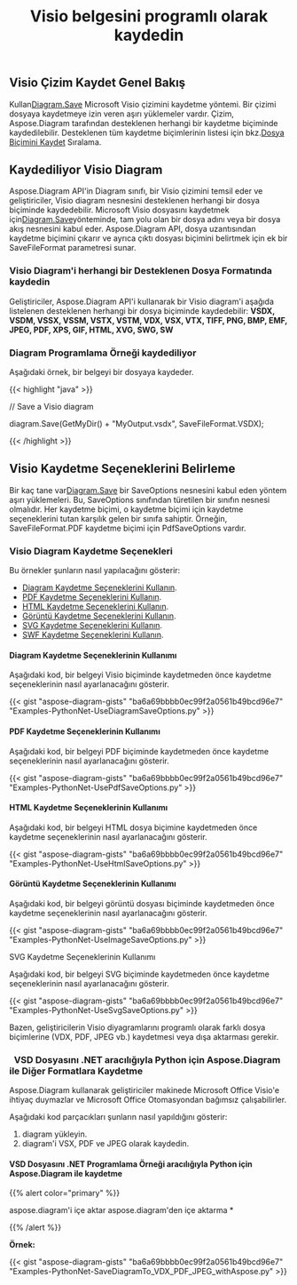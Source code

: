 ﻿---
title: Visio belgesini programlı olarak kaydedin
linktitle: Visio belgesini kaydet
type: docs
weight: 30
url: /tr/python-net/save-visio-document/
description: Bu sayfada Visio belgesinin dosyaya nasıl kaydedileceği, Aspose.Diagram kitaplığıyla akış nasıl açıklanır.
---
## **Visio Çizim Kaydet Genel Bakış**
 Kullan[Diagram.Save]() Microsoft Visio çizimini kaydetme yöntemi. Bir çizimi dosyaya kaydetmeye izin veren aşırı yüklemeler vardır. Çizim, Aspose.Diagram tarafından desteklenen herhangi bir kaydetme biçiminde kaydedilebilir. Desteklenen tüm kaydetme biçimlerinin listesi için bkz.[Dosya Biçimini Kaydet]() Sıralama.
## **Kaydediliyor Visio Diagram**
 Aspose.Diagram API'in Diagram sınıfı, bir Visio çizimini temsil eder ve geliştiriciler, Visio diagram nesnesini desteklenen herhangi bir dosya biçiminde kaydedebilir. Microsoft Visio dosyasını kaydetmek için[Diagram.Save]()yönteminde, tam yolu olan bir dosya adını veya bir dosya akış nesnesini kabul eder. Aspose.Diagram API, dosya uzantısından kaydetme biçimini çıkarır ve ayrıca çıktı dosyası biçimini belirtmek için ek bir SaveFileFormat parametresi sunar.
### **Visio Diagram'i herhangi bir Desteklenen Dosya Formatında kaydedin**
Geliştiriciler, Aspose.Diagram API'i kullanarak bir Visio diagram'i aşağıda listelenen desteklenen herhangi bir dosya biçiminde kaydedebilir:
**VSDX, VSDM, VSSX, VSSM, VSTX, VSTM, VDX, VSX, VTX, TIFF, PNG, BMP, EMF, JPEG, PDF, XPS, GIF, HTML, XVG, SWG, SW**
### **Diagram Programlama Örneği kaydediliyor**
Aşağıdaki örnek, bir belgeyi bir dosyaya kaydeder.

{{< highlight "java" >}}

 // Save a Visio diagram

diagram.Save(GetMyDir() + "MyOutput.vsdx", SaveFileFormat.VSDX);

{{< /highlight >}}
## **Visio Kaydetme Seçeneklerini Belirleme**
 Bir kaç tane var[Diagram.Save]() bir SaveOptions nesnesini kabul eden yöntem aşırı yüklemeleri. Bu, SaveOptions sınıfından türetilen bir sınıfın nesnesi olmalıdır. Her kaydetme biçimi, o kaydetme biçimi için kaydetme seçeneklerini tutan karşılık gelen bir sınıfa sahiptir. Örneğin, SaveFileFormat.PDF kaydetme biçimi için PdfSaveOptions vardır.
### **Visio Diagram Kaydetme Seçenekleri**
Bu örnekler şunların nasıl yapılacağını gösterir:

- [Diagram Kaydetme Seçeneklerini Kullanın](https://docs.aspose.com/diagram/python-net/save-visio-document/).
- [PDF Kaydetme Seçeneklerini Kullanın](https://docs.aspose.com/diagram/python-net/save-visio-document/).
- [HTML Kaydetme Seçeneklerini Kullanın](https://docs.aspose.com/diagram/python-net/save-visio-document/).
- [Görüntü Kaydetme Seçeneklerini Kullanın](https://docs.aspose.com/diagram/python-net/save-visio-document/).
- [SVG Kaydetme Seçeneklerini Kullanın](https://docs.aspose.com/diagram/python-net/save-visio-document/).
- [SWF Kaydetme Seçeneklerini Kullanın](https://docs.aspose.com/diagram/python-net/save-visio-document/).
#### **Diagram Kaydetme Seçeneklerinin Kullanımı**
Aşağıdaki kod, bir belgeyi Visio biçiminde kaydetmeden önce kaydetme seçeneklerinin nasıl ayarlanacağını gösterir.

{{< gist "aspose-diagram-gists" "ba6a69bbbb0ec99f2a0561b49bcd96e7" "Examples-PythonNet-UseDiagramSaveOptions.py" >}}



#### **PDF Kaydetme Seçeneklerinin Kullanımı**
Aşağıdaki kod, bir belgeyi PDF biçiminde kaydetmeden önce kaydetme seçeneklerinin nasıl ayarlanacağını gösterir.

{{< gist "aspose-diagram-gists" "ba6a69bbbb0ec99f2a0561b49bcd96e7" "Examples-PythonNet-UsePdfSaveOptions.py" >}}



#### **HTML Kaydetme Seçeneklerinin Kullanımı**
Aşağıdaki kod, bir belgeyi HTML dosya biçimine kaydetmeden önce kaydetme seçeneklerinin nasıl ayarlanacağını gösterir.

{{< gist "aspose-diagram-gists" "ba6a69bbbb0ec99f2a0561b49bcd96e7" "Examples-PythonNet-UseHtmlSaveOptions.py" >}}



#### **Görüntü Kaydetme Seçeneklerinin Kullanımı**
Aşağıdaki kod, bir belgeyi görüntü dosyası biçiminde kaydetmeden önce kaydetme seçeneklerinin nasıl ayarlanacağını gösterir.



{{< gist "aspose-diagram-gists" "ba6a69bbbb0ec99f2a0561b49bcd96e7" "Examples-PythonNet-UseImageSaveOptions.py" >}}


SVG Kaydetme Seçeneklerinin Kullanımı

Aşağıdaki kod, bir belgeyi SVG biçiminde kaydetmeden önce kaydetme seçeneklerinin nasıl ayarlanacağını gösterir.

{{< gist "aspose-diagram-gists" "ba6a69bbbb0ec99f2a0561b49bcd96e7" "Examples-PythonNet-UseSvgSaveOptions.py" >}}

Bazen, geliştiricilerin Visio diyagramlarını programlı olarak farklı dosya biçimlerine (VDX, PDF, JPEG vb.) kaydetmesi veya dışa aktarması gerekir.

### ` `**VSD Dosyasını .NET aracılığıyla Python için Aspose.Diagram ile Diğer Formatlara Kaydetme**
Aspose.Diagram kullanarak geliştiriciler makinede Microsoft Office Visio'e ihtiyaç duymazlar ve Microsoft Office Otomasyondan bağımsız çalışabilirler.

Aşağıdaki kod parçacıkları şunların nasıl yapıldığını gösterir:

1. diagram yükleyin.
1. diagram'i VSX, PDF ve JPEG olarak kaydedin.
#### **VSD Dosyasını .NET Programlama Örneği aracılığıyla Python için Aspose.Diagram ile kaydetme**
{{% alert color="primary" %}} 

aspose.diagram'i içe aktar
aspose.diagram'den içe aktarma *

{{% /alert %}} 

**Örnek:**

{{< gist "aspose-diagram-gists" "ba6a69bbbb0ec99f2a0561b49bcd96e7" "Examples-PythonNet-SaveDiagramTo_VDX_PDF_JPEG_withAspose.py" >}}
